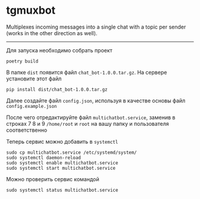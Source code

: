 # tgmuxbot

Multiplexes incoming messages into a single chat with a topic per sender (works in the other direction as well).

---

Для запуска необходимо собрать проект

`poetry build`

В папке `dist` появится файл `chat_bot-1.0.0.tar.gz`. На сервере установите этот файл

`pip install dist/chat_bot-1.0.0.tar.gz`

Далее создайте файл `config.json`, используя в качестве основы файл `config.example.json`

После чего отредактируйте файл `multichatbot.service`, заменив в строках 7 8 и 9 `/home/root` и `root` на вашу папку и пользователя соответственно

Теперь сервис можно добавить в `systemctl`

```
sudo cp multichatbot.service /etc/systemd/system/
sudo systemctl daemon-reload
sudo systemctl enable multichatbot.service
sudo systemctl start multichatbot.service
```

Можно проверить сервис командой

`
sudo systemctl status multichatbot.service
`

